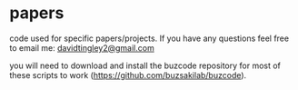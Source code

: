 # papers
code used for specific papers/projects. If you have any questions feel free to email me: davidtingley2@gmail.com



you will need to download and install the buzcode repository for most of these scripts to work (https://github.com/buzsakilab/buzcode).
